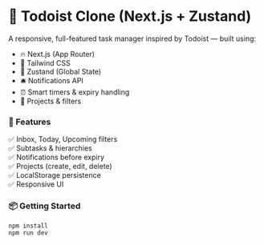 # 📝 Todoist Clone (Next.js + Zustand)

A responsive, full-featured task manager inspired by Todoist — built using:

- 🔥 Next.js (App Router)
- 🎨 Tailwind CSS
- 🧠 Zustand (Global State)
- 🛎 Notifications API
- ⏰ Smart timers & expiry handling
- 📁 Projects & filters

### 🚀 Features

✅ Inbox, Today, Upcoming filters  
✅ Subtasks & hierarchies  
✅ Notifications before expiry  
✅ Projects (create, edit, delete)  
✅ LocalStorage persistence  
✅ Responsive UI

### 📦 Getting Started

```bash
npm install
npm run dev
```

